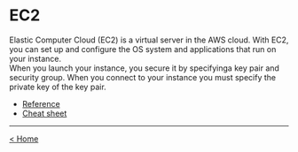 <h1>EC2</h1>

<p>
Elastic Computer Cloud (EC2) is a virtual server in the AWS cloud. With EC2, you can set up and configure the OS system and applications that run on your instance.
<br />
When you launch your instance, you secure it by specifyinga key pair and security group. When you connect to your instance you must specify the private key of the key pair.
</p>

* <a href="https://awscli.amazonaws.com/v2/documentation/api/latest/reference/ec2/index.html">Reference</a>
* <a href="https://riptutorial.com/aws-cli/example/22749/aws-cli-cheat-sheet---list-of-all-cli-commands">Cheat sheet</a>

<hr />
<a href="../README.md">
&lt; Home
</a>